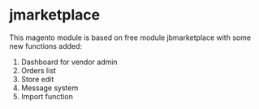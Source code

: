 # jmarketplace

This magento module is based on free module jbmarketplace with some new functions added:
1. Dashboard for vendor admin
2. Orders list
3. Store edit
4. Message system
5. Import function
